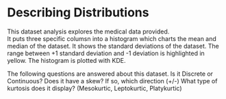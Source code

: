 # Describing Distributions
This dataset analysis explores the medical data provided.  
It puts three specific columsn into a histogram which charts the mean and median of the dataset.
It shows the standard deviations of the dataset.
The range between +1 standard deviation and -1 deviation is highlighted in yellow.
The histogram is plotted with KDE.

The following questions are answered about this dataset.
Is it Discrete or Continuous?
Does it have a skew? If so, which direction (+/-)
What type of kurtosis does it display? (Mesokurtic, Leptokurtic, Platykurtic)
